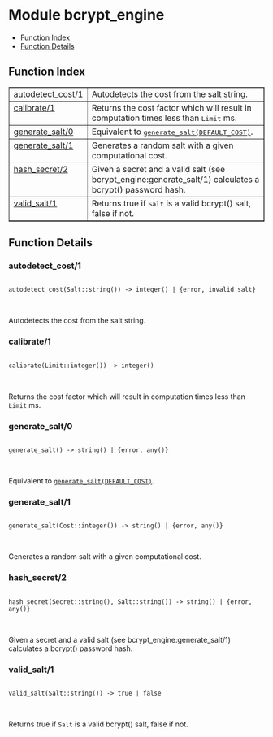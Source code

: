 

# Module bcrypt_engine #
* [Function Index](#index)
* [Function Details](#functions)


<a name="index"></a>

## Function Index ##


<table width="100%" border="1" cellspacing="0" cellpadding="2" summary="function index"><tr><td valign="top"><a href="#autodetect_cost-1">autodetect_cost/1</a></td><td>
Autodetects the cost from the salt string.</td></tr><tr><td valign="top"><a href="#calibrate-1">calibrate/1</a></td><td>
Returns the cost factor which will result in computation times less than <tt>Limit</tt> ms.</td></tr><tr><td valign="top"><a href="#generate_salt-0">generate_salt/0</a></td><td>Equivalent to <a href="#generate_salt-1"><tt>generate_salt(DEFAULT_COST)</tt></a>.</td></tr><tr><td valign="top"><a href="#generate_salt-1">generate_salt/1</a></td><td>
Generates a random salt with a given computational cost.</td></tr><tr><td valign="top"><a href="#hash_secret-2">hash_secret/2</a></td><td>
Given a secret and a valid salt (see bcrypt_engine:generate_salt/1) calculates
a bcrypt() password hash.</td></tr><tr><td valign="top"><a href="#valid_salt-1">valid_salt/1</a></td><td>
Returns true if <tt>Salt</tt> is a valid bcrypt() salt, false if not.</td></tr></table>


<a name="functions"></a>

## Function Details ##

<a name="autodetect_cost-1"></a>

### autodetect_cost/1 ###


<pre><code>
autodetect_cost(Salt::string()) -&gt; integer() | {error, invalid_salt}
</code></pre>
<br />


Autodetects the cost from the salt string.
<a name="calibrate-1"></a>

### calibrate/1 ###


<pre><code>
calibrate(Limit::integer()) -&gt; integer()
</code></pre>
<br />


Returns the cost factor which will result in computation times less than `Limit` ms.
<a name="generate_salt-0"></a>

### generate_salt/0 ###


<pre><code>
generate_salt() -&gt; string() | {error, any()}
</code></pre>
<br />

Equivalent to [`generate_salt(DEFAULT_COST)`](#generate_salt-1).
<a name="generate_salt-1"></a>

### generate_salt/1 ###


<pre><code>
generate_salt(Cost::integer()) -&gt; string() | {error, any()}
</code></pre>
<br />


Generates a random salt with a given computational cost.
<a name="hash_secret-2"></a>

### hash_secret/2 ###


<pre><code>
hash_secret(Secret::string(), Salt::string()) -&gt; string() | {error, any()}
</code></pre>
<br />


Given a secret and a valid salt (see bcrypt_engine:generate_salt/1) calculates
a bcrypt() password hash.
<a name="valid_salt-1"></a>

### valid_salt/1 ###


<pre><code>
valid_salt(Salt::string()) -&gt; true | false
</code></pre>
<br />


Returns true if `Salt` is a valid bcrypt() salt, false if not.

